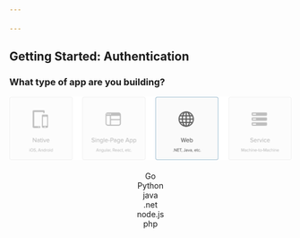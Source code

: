 ```yaml
---

---
```


## Getting Started: Authentication

### What type of app are you building?

<img src="./app_types_web.png" usemap="#appmap">

<map name="appmap">
  <area shape="rect" coords="0,0,150,150" alt="native" href="./native">
  <area shape="rect" coords="175,0,325,150" alt="spa" href="./spa">
  <area shape="rect" coords="350,0,500,150" alt="web" href="./web">
  <area shape="rect" coords="525,0,675,150" alt="service" href="./service">
</map>

<div class="docs--page-tiles" style="text-align: center;"><a href="/code/go/" style="text-decoration: none"><i class="icon docsPage code-go-32"></i> <br>
              Go
            </a><a href="/code/python/" style="text-decoration: none"><i class="icon docsPage code-python-32"></i> <br>
              Python
            </a><a href="/code/java/" style="text-decoration: none"><i class="icon docsPage code-java-32"></i> <br>
              java
            </a><a href="/code/dotnet/aspnetcore/" style="text-decoration: none"><i class="icon docsPage code-dotnet-32"></i> <br>
              .net
            </a><a href="/code/nodejs/" style="text-decoration: none"><i class="icon docsPage code-nodejs-32"></i> <br>
              node.js
            </a><a href="/code/php/" style="text-decoration: none"><i class="icon docsPage code-php-32"></i> <br>
              php
            </a></div>
